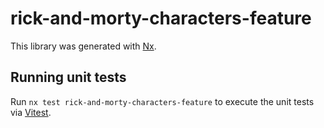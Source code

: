# rick-and-morty-characters-feature

This library was generated with [Nx](https://nx.dev).

## Running unit tests

Run `nx test rick-and-morty-characters-feature` to execute the unit tests via [Vitest](https://vitest.dev/).

